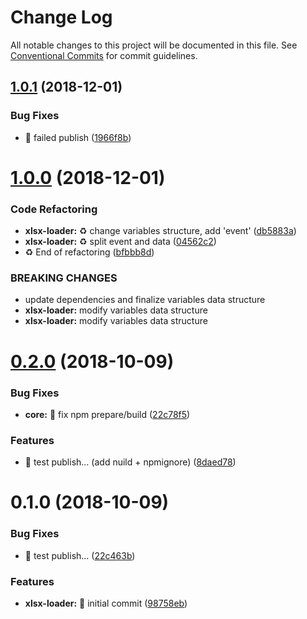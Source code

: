 # Change Log

All notable changes to this project will be documented in this file.
See [Conventional Commits](https://conventionalcommits.org) for commit guidelines.

## [1.0.1](https://github.com/epicagency/snitchy/compare/@snitchy/xlsx-loader@1.0.0...@snitchy/xlsx-loader@1.0.1) (2018-12-01)


### Bug Fixes

* :rocket: failed publish ([1966f8b](https://github.com/epicagency/snitchy/commit/1966f8b))





# [1.0.0](https://github.com/epicagency/snitchy/compare/@snitchy/xlsx-loader@0.2.0...@snitchy/xlsx-loader@1.0.0) (2018-12-01)


### Code Refactoring

* **xlsx-loader:** :recycle: change variables structure, add 'event' ([db5883a](https://github.com/epicagency/snitchy/commit/db5883a))
* **xlsx-loader:** :recycle: split event and data ([04562c2](https://github.com/epicagency/snitchy/commit/04562c2))
* :recycle: End of refactoring ([bfbbb8d](https://github.com/epicagency/snitchy/commit/bfbbb8d))


### BREAKING CHANGES

* update dependencies and finalize variables data structure
* **xlsx-loader:** modify variables data structure
* **xlsx-loader:** modify variables data structure





<a name="0.2.0"></a>
# [0.2.0](https://github.com/epicagency/snitchy/compare/@snitchy/xlsx-loader@0.1.0...@snitchy/xlsx-loader@0.2.0) (2018-10-09)


### Bug Fixes

* **core:** :wrench: fix npm prepare/build ([22c78f5](https://github.com/epicagency/snitchy/commit/22c78f5))


### Features

* :art: test publish… (add nuild + npmignore) ([8daed78](https://github.com/epicagency/snitchy/commit/8daed78))





<a name="0.1.0"></a>
# 0.1.0 (2018-10-09)


### Bug Fixes

* :art: test publish… ([22c463b](https://github.com/epicagency/snitchy/commit/22c463b))


### Features

* **xlsx-loader:** :tada: initial commit ([98758eb](https://github.com/epicagency/snitchy/commit/98758eb))
